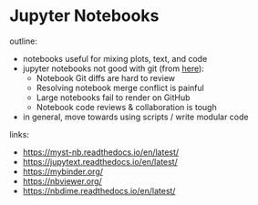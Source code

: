 # Jupyter Notebooks

outline:
- notebooks useful for mixing plots, text, and code
- jupyter notebooks not good with git (from [here](https://www.reviewnb.com/git-jupyter-notebook-ultimate-guide)):
    - Notebook Git diffs are hard to review 
    - Resolving notebook merge conflict is painful
    - Large notebooks fail to render on GitHub 
    - Notebook code reviews & collaboration is tough
- in general, move towards using scripts / write modular code

links:
- https://myst-nb.readthedocs.io/en/latest/
- https://jupytext.readthedocs.io/en/latest/
- https://mybinder.org/
- https://nbviewer.org/
- https://nbdime.readthedocs.io/en/latest/
